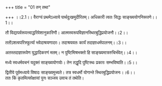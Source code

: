 +++
title = "01 तन् तथा"

+++
।।2.1।। वैराग्यं प्रथमेऽध्याये पार्थदुःखमुदीरितम्। अधिकारी त्वतः सिद्धः
साङ्ख्ययोगनिरूपणे।।1।।  
  
तौ विद्यापर्वरूपत्त्वाद्धरिवेशानुकारिणौ।
आत्मस्वरूपविज्ञानस्थिरबुद्धिप्रयोजनौ।।2।।  
  
ततोंऽशत्वपरिस्फूर्त्या भवेदाश्रयणादरः। तदाश्रयवतः कार्यं
तदाज्ञाधर्मपालनम्।।3।।  
  
अतस्तदाज्ञारूपेण युद्धादिकरणं मतम्। न पुष्टिमिश्रभक्तो हि
साङ्ख्यमात्ररुचिर्भवेत्।।4।।  
  
मध्ये स्वधर्मवचनं यदुक्तं साङ्ख्ययोगयोः। तेन तद्धृदि पुष्टिस्थः प्रकारः
सम्भविष्यति।।5।।  
  
द्वितीये पूर्वमध्याये विषादः साङ्ख्यमुच्यते। तत्र स्वधर्मो योगान्ते
स्थिरबुद्धिप्रयोजनः।।6।।  
ततः किं कृतमित्यपेक्षायां पुनः सञ्जय उवाच तं तथेति।  
